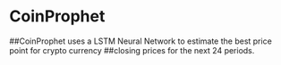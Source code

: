 # CoinProphet

##CoinProphet uses a LSTM Neural Network to estimate the best price point for crypto currency ##closing prices for the next 24 periods.